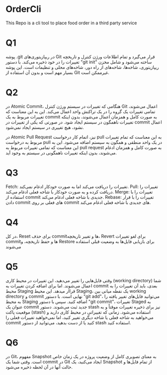 # OrderCli
This Repo is a  cli tool to place food order in a third party service
# Q1
پوشه .git در ریپازیتوری‌های Git قرار می‌گیرد و تمام اطلاعات ورژن کنترل و تاریخچه تغییرات را در خود ذخیره می‌کند. با دستور "git init" ساخته می‌شود و شامل مخزن ریپازیتوری، شاخه‌ها، شاخه‌های از راه دور، شاخه‌های محلی و تنظیمات است. این پوشه بسیار مهم است و بدون آن استفاده از Git غیرممکن است.
# Q2
در Atomic Commit، هنگامی که تغییرات در سیستم ورژن کنترل Git اعمال می‌شوند، تمامی تغییرات یک گروه را در یک تراکنش واحد اعمال می‌کند. این به این معناست که تغییرات مربوط به یک commit به صورت کامل و همزمان اعمال می‌شوند، بدون اینکه تغییرات ناهمگون در سیستم ایجاد شود. در صورتی که یکی از تغییرات در commit اعمال نشود، هیچ تغییری در سیستم ایجاد نمی‌شود.

در Atomic Pull Request نیز، اتمام کار درخواست pull به این معناست که تمام تغییرات مربوط به درخواست pull در یک واحد منطقی و همگون به سیستم اضافه می‌شود. این به این معناست که تمامی تغییرات مربوط به pull request به صورت کامل و همزمان ادغام می‌شوند، بدون اینکه تغییرات ناهمگونی در سیستم به وجود آید.
# Q3
Fetch: تغییرات را دریافت می‌کند اما به صورت خودکار ادغام نمی‌کند.
Pull: تغییرات را دریافت کرده و به صورت خودکار با شاخه فعلی ادغام می‌کند.
Merge: تغییرات را با استفاده از commit جدیدی با شاخه فعلی ادغام می‌کند.
Rebase: تغییرات را با قرار دادن commit های فعلی بر روی commit های جدیدی با شاخه فعلی ادغام می‌کند.
# Q4
در کل، Reset برای حذف commit‌ها و تغییر تاریخچه، Revert برای لغو تغییرات commit‌ها و حفظ تاریخچه، و Restore برای بازیابی فایل‌ها به وضعیت قبلی استفاده می‌شوند
# Q5
وقتی فایل‌هایی را تغییر می‌دهید، این تغییرات در محیط کاری (working directory) شما اعمال می‌شوند. اما برای اضافه کردن تغییرات به commit بعدی، باید آن تغییرات را به محیط Staging  قراار میدهد. این محیط Staging، یک نقطه میانی بین working directory و commit نهایی است. با دستور "git add"، می‌توانید فایل‌های تغییر یافته را به محیط Staging اضافه کنید. سپس با دستور "git commit"، تغییرات Staged به عنوان یک commit جدید ثبت می‌شوند.
دستور stash نیز برای ذخیره تغییرات موقتاً و به موقعیت پاکت (stash) استفاده می‌شود. زمانی که تغییراتی در محیط کاری دارید و می‌خواهید به شاخه فعلی یا شاخه دیگری تغییر کنید، اما نمی‌خواهید تغییرات فعلی را commit کنید یا از دست بدهید، می‌توانید از دستور stash استفاده کنید.
# Q6
در Git، مفهوم Snapshot به معنای تصویری کامل از وضعیت پروژه در یک زمان خاص است. وقتی شما یک commit در Git ایجاد می‌کنید، یک Snapshot از تمام فایل‌ها و حالت آنها در آن لحظه ذخیره می‌شود.